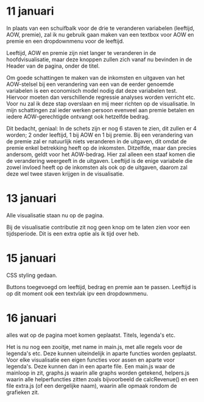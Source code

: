 
# 11 januari
In plaats van een schuifbalk voor de drie te veranderen variabelen (leeftijd, AOW, premie), zal ik nu gebruik gaan maken van een textbox voor AOW en premie en een dropdownmenu voor de leeftijd.

Leeftijd, AOW en premie zijn niet langer te veranderen in de hoofdvisualisatie, maar deze knoppen zullen zich vanaf nu bevinden in de Header van de pagina, onder de titel.

Om goede schattingen te maken van de inkomsten en uitgaven van het AOW-stelsel bij een verandering van een van de eerder genoemde variabelen is een economisch model nodig dat deze variabelen test. Hiervoor moeten dan verschillende regressie analyses worden verricht etc. Voor nu zal ik deze stap overslaan en mij meer richten op de visualisatie. In mijn schattingen zal ieder werken persoon evenveel aan premie betalen en iedere AOW-gerechtigde ontvangt ook hetzelfde bedrag.

Dit bedacht, geniaal: In de schets zijn er nog 6 staven te zien, dit zullen er 4 worden; 2 onder leeftijd, 1 bij AOW en 1 bij premie. Bij een verandering van de premie zal er natuurlijk niets veranderen in de uitgaven, dit omdat de premie enkel betrekking heeft op de inkomsten. Ditzelfde, maar dan precies andersom, geldt voor het AOW-bedrag. Hier zal alleen een staaf komen die de verandering weergeeft in de uitgaven. Leeftijd is de enige variabele die zowel invloed heeft op de inkomsten als ook op de uitgaven, daarom zal deze wel twee staven krijgen in de visualisatie.

# 13 januari
Alle visualisatie staan nu op de pagina.

Bij de visualisatie contributie zit nog geen knop om te laten zien voor een tijdsperiode. Dit is een extra optie als ik tijd over heb.

# 15 januari
CSS styling gedaan.

Buttons toegevoegd om leeftijd, bedrag en premie aan te passen. Leeftijd is op dit moment ook een textvlak ipv een dropdownmenu.

# 16 januari
alles wat op de pagina moet komen geplaatst. Titels, legenda's etc.

Het is nu nog een zooitje, met name in main.js, met alle regels voor de legenda's etc. Deze kunnen uiteindelijk in aparte functies worden geplaatst. Voor elke visualisatie een eigen functies voor assen en aparte voor legenda's. Deze kunnen dan in een aparte file. Een main.js waar de mainloop in zit, graphs.js waarin alle graphs worden getekend, helpers.js waarin alle helperfuncties zitten zoals bijvoorbeeld de calcRevenue() en een file extra.js (of een dergelijke naam), waarin alle opmaak rondom de grafieken zit.
